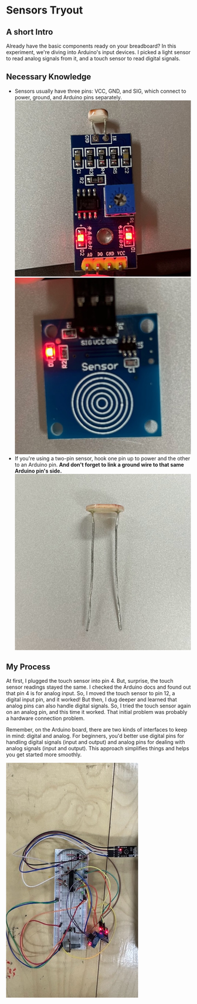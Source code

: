 # Sensors Tryout

## A short Intro
Already have the basic components ready on your breadboard? In this experiment, we're diving into Arduino's input devices. I picked a light sensor to read analog signals from it, and a touch sensor to read digital signals.

## Necessary Knowledge
- Sensors usually have three pins: VCC, GND, and SIG, which connect to power, ground, and Arduino pins separately.
  ![the light sensor I uesd](./images/IMG_0723.jpeg)![the touch sensor I used](./images/IMG_0722.jpeg)
- If you're using a two-pin sensor, hook one pin up to power and the other to an Arduino pin. **And don't forget to link a ground wire to that same Arduino pin's side.**
  ![the "raw" light sensor with only two pins](./images/IMG_0729.jpeg)

## My Process 
At first, I plugged the touch sensor into pin 4. But, surprise, the touch sensor readings stayed the same. I checked the Arduino docs and found out that pin 4 is for analog input. So, I moved the touch sensor to pin 12, a digital input pin, and it worked! But then, I dug deeper and learned that analog pins can also handle digital signals. So, I tried the touch sensor again on an analog pin, and this time it worked. That initial problem was probably a hardware connection problem.

Remember, on the Arduino board, there are two kinds of interfaces to keep in mind: digital and analog. For beginners, you'd better use digital pins for handling digital signals (input and output) and analog pins for dealing with analog signals (input and output). This approach simplifies things and helps you get started more smoothly.

![my breadboard now](./images/IMG_0726.jpeg)
